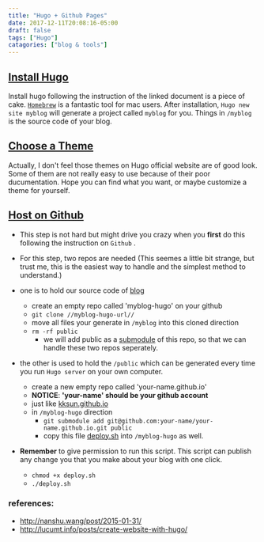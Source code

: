 ```yaml
---
title: "Hugo + Github Pages"
date: 2017-12-11T20:08:16-05:00
draft: false
tags: ["Hugo"]
catagories: ["blog & tools"]
---
```

## [Install Hugo](https://gohugo.io/getting-started/quick-start/)
Install hugo following the instruction of the linked document is a piece of cake. [`Homebrew`](https://brew.sh/) is a fantastic tool for mac users. After installation,  `Hugo new site myblog`  will generate a project called  `myblog`  for you. Things in `/myblog`  is the source code of your blog.

## [Choose a Theme](https://themes.gohugo.io/)
Actually, I don't feel those themes on Hugo official website are of good look. Some of them are not really easy to use because of their poor ducumentation. Hope you can find what you want, or maybe customize a theme for yourself. 

## [Host on Github](https://gohugo.io/hosting-and-deployment/hosting-on-github/)
- This step is not hard but might drive you crazy when you __first__ do this following the instruction on  `Github` .
- For this step, two repos are needed (This seemes a little bit strange, but trust me, this is the easiest way to handle and the simplest method to understand.)

- one is to hold our source code of [blog](https://github.com/KKSun/blog-hugo)
	- create an empty repo called 'myblog-hugo' on your github
	- `git clone //myblog-hugo-url//`
	- move all files your generate in  `/myblog`  into this cloned direction
	- `rm -rf public`
		- we will add public as a [submodule](https://git-scm.com/docs/git-submodule) of this repo, so that we can handle these two repos seperately.

	
- the other is used to hold the  `/public`  which can be generated every time you run  `Hugo server`  on your own computer.
 	- create a new empty repo called 'your-name.github.io'
 	- __NOTICE__: __'your-name' should be your github account__
 	- just like [kksun.github.io](https://github.com/KKSun/kksun.github.io)
	- in  `/myblog-hugo`  direction
		- `git submodule add git@github.com:your-name/your-name.github.io.git public`	
		- copy this file [deploy.sh](https://github.com/KKSun/blog-hugo/blob/master/deploy.sh) into  `/myblog-hugo`  as well.
		 
- __Remember__ to give permission to run this script. This script can publish any change you that you make about your blog with one click.
	- `chmod +x deploy.sh` 
	- `./deploy.sh`


### references: 
- <http://nanshu.wang/post/2015-01-31/> 
- <http://lucumt.info/posts/create-website-with-hugo/>
